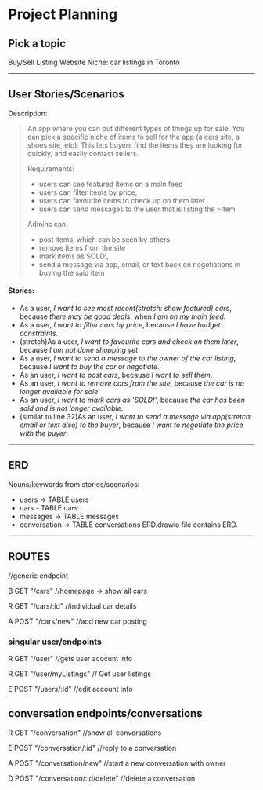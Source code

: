 **Project Planning**
======
## **Pick a topic**

Buy/Sell Listing Website
Niche: car listings in Toronto

---
## **User Stories/Scenarios**

Description:

> An app where you can put different types of things up for sale. You can pick a specific niche of items to sell for the app (a cars site, a shoes site, etc). This lets buyers find the items they are looking for quickly, and easily contact sellers.
> 
>Requirements:
>- users can see featured items on a main feed
>- users can filter items by price,
>- users can favourite items to check up on them later
>- users can send messages to the user that is listing the >item
>
>Admins can:
>- post items, which can be seen by others
>- remove items from the site
>- mark items as SOLD!,
>- send a message via app, email, or text back on negotiations in buying the said item


#### Stories:
- As a user, *I want to see most recent(stretch: show featured) cars*, because *there may be good deals*, when *I am on my main feed*.
- As a user, *I want to filter cars by price*, because *I have budget constraints*.
- (stretch)As a user, *I want to favourite cars and check on them later*, because *I am not done shopping yet*.
- As a user, *I want to send a message to the owner of the car listing*, because *I want to buy the car or negotiate*.
- As an user, *I want to post cars*, because *I want to sell them*.
- As an user, *I want to remove cars from the site*, because *the car is no longer available for sale*.
- As an user, *I want to mark cars as 'SOLD!'*, because *the car has been sold and is not longer available*.
- (similar to line 32)As an user, *I want to send a message via app(stretch: email or text also) to the buyer*, because *I want to negotiate the price with the buyer*.

---

## **ERD**

Nouns/keywords from stories/scenarios:
- users -> TABLE users
- cars - TABLE cars
- messages -> TABLE messages
- conversation -> TABLE conversations
ERD.drawio file contains ERD.

---

## ROUTES

 //generic endpoint

 B GET "/cars" //homepage -> show all cars

 R GET "/cars/:id" //individual car details

 A POST "/cars/new" //add new car posting


 ### singular user/endpoints

 R GET "/user" //gets user acocunt info

 R GET "/user/myListings"   // Get user listings

 E POST "/users/:id"   //edit account info

## conversation endpoints/conversations

 R GET "/conversation" //show all conversations

 E POST "/conversation/:id" //reply to a conversation

 A POST "/conversation/new" //start a new conversation with owner

 D POST "/conversation/:id/delete" //delete a conversation
